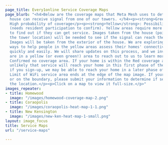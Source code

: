 ```yaml
---
page_title: Every1online Service Coverage Maps
page_blurb: "<h4>Below are the coverage maps that Meta Mesh uses to determine if a
  house can receive signal from one of our towers. </h4><p><strong>Green</strong>:
  High probability of coverage</p><p><strong>Yellow</strong>: Possibility of coverage
  (needs resident participation to confirm). Yellow areas require more information
  to find out if they can get service. Images taken from the house (pointed toward
  the tower location) will be needed to see if the signal can reach the location.
  Images will be taken from the exterior of the house. We are exploring the most efficient
  ways to help people in the yellow areas assess their homes' connectivity potential
  quickly and easily. We will share updates on this process, and we invite those who
  are in a yellow (or even green!) area to reach out to us to learn more.</p><p><strong>Red</strong>:
  Confirmed no coverage area. If your home is within the Red coverage area, it is
  unlikely that service will reach your home in this first phase of the project. But,
  if you sign-up, we may be able to reach your home in a later phase of the program.</p><p><strong>Boundary</strong>:
  Limit of WiFi service area ends at the edge of the map image. If your home is near
  or on the boundary, please submit your information to determine if service reaches
  the location.</p><p>Click on a map to view it full-size.</p>"
images_repeater:
- title: Homewood
  image: "/images/homewood-coverage-map-2.png"
- title: Coraopolis
  image: "/images/coraopolis-heat-map-1-1.png"
- title: New Kensington
  image: "/images/new-ken-heat-map-1-small.png"
layout: image_focus
title: Service Maps
url: "/service-maps"

---
```

